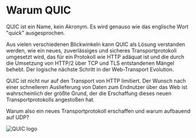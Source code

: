 # Warum QUIC

QUIC ist ein Name, kein Akronym. Es wird genauso wie das englische Wort "quick" ausgesprochen. 

Aus vielen verschiedenen Blickwinkeln kann QUIC als Lösung verstanden werden, wie ein neues, zuverlässiges und sicheres Transportprotokoll umgesetzt wird, das für ein Protokoll wie HTTP adäquat ist und die durch die Umsetzung von HTTP/2 über TCP und TLS entstandenen Mängel behebt. Der logische nächste Schritt in der Web-Transport Evolution.

QUIC ist nicht nur auf den Transport von HTTP limitiert. Der Wunsch nach einer schnelleren Auslieferung von Daten zum Endnutzer über das Web ist wahrscheinlich der größte Grund, der die Erschaffung dieses neuen Transportprotokolls angestoßen hat.

Warum also ein neues Transportprotokoll erschaffen und warum aufbauend auf UDP?

![QUIC logo](../images/QUIC.png)